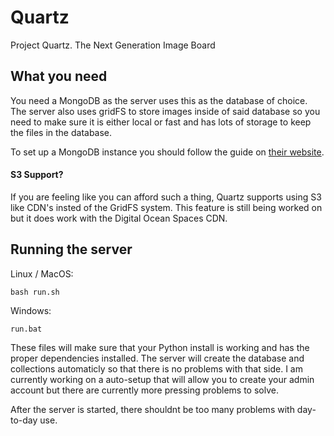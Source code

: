 # Quartz
Project Quartz. The Next Generation Image Board

## What you need
You need a MongoDB as the server uses this as the database of choice. The server also uses gridFS to store images inside of said database so you need to make sure it is either local or fast and has lots of storage to keep the files in the database. 

To set up a MongoDB instance you should follow the guide on [their website](https://docs.mongodb.com/manual/installation/).

#### S3 Support?
If you are feeling like you can afford such a thing, Quartz supports using S3 like CDN's insted of the GridFS system. This feature is still being worked on but it does work with the Digital Ocean Spaces CDN. 

## Running the server

Linux / MacOS:
```
bash run.sh
```
Windows:
```
run.bat
```
These files will make sure that your Python install is working and has the proper dependencies installed. The server will create the database and collections automaticly so that there is no problems with that side. I am currently working on a auto-setup that will allow you to create your admin account but there are currently more pressing problems to solve.

After the server is started, there shouldnt be too many problems with day-to-day use. 
